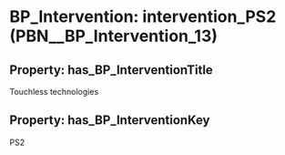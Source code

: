 # BP_Intervention: __intervention_PS2__ (PBN__BP_Intervention_13)

## Property: has_BP_InterventionTitle

Touchless technologies

## Property: has_BP_InterventionKey

PS2

